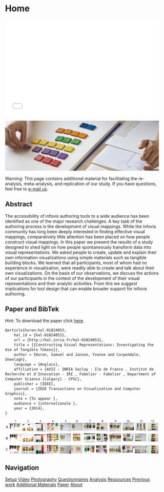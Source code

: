 # Home

<iframe width="100%" height="315" src="//www.youtube.com/embed/TndAWaawqWY?rel=0&autoplay=1" frameborder="0" allowfullscreen></iframe>

![Teaser](images/teaser1.png)


Warning: This page contains additional material for facilitating the re-analysis, meta-analysis, and replication of our study. If you have questions, feel free to <a href="mailto:samuel.huron@cybunk.com,jansen.yv@gmail.com,sheelagh@ucalgary.ca?subject=Constructing%20visual%20representation">e-mail us</a>.

## Abstract 

The accessibility of infovis authoring tools to a wide audience has been identified as one of the major research challenges. A key task of the authoring process is the development of visual mappings. While the infovis community has long been deeply interested in finding effective visual mappings, comparatively little attention has been placed on how people construct visual mappings. In this paper we present the results of a study designed to shed light on how people spontaneously transform data into visual representations. We asked people to create, update and explain their own information visualizations using simple materials such as tangible building blocks. We learned that all participants, most of whom had no experience in visualization, were readily able to create and talk about their own visualizations. On the basis of our observations, we discuss the actions of our participants in the context of the development of their visual representations and their analytic activities. From this we suggest implications for tool design that can enable broader support for infovis authoring.


## Paper and BibTek 
Hint: To download the paper click <a href="http://hal.inria.fr/hal-01024053" target="_blank">here</a>.

	@article{huron:hal-01024053,
	    hal_id = {hal-01024053},
	    url = {http://hal.inria.fr/hal-01024053},
	    title = {{Constructing Visual Representations: Investigating the Use of Tangible Tokens}},
	    author = {Huron, Samuel and Jansen, Yvonne and Carpendale, Sheelagh},
	    language = {Anglais},
	    affiliation = {AVIZ - INRIA Saclay - Ile de France , Institut de Recherche et d'Innovation - IRI , Fabelier - Fabelier , Department of Computer Science [Calgary] - CPSC},
	    publisher = {IEEE},
	    journal = {IEEE Transactions on Visualization and Computer Graphics},
	    note = {To appear },
	    audience = {internationale },
	    year = {2014},
	}



![All visualziation produce by participant](images/teaser2.png)
## Navigation 

[Setup](setup.md)
[Video](videos.md)
[Photography](photography.md)
[Questionnaires](questionnaires.md)
[Analysis](analysis.md)
[Ressources](ressources.md)
[Previous work](previouswork.md)
[Additional Materials](additional.md)
[Paper](paper.md)
[About](about.md)



